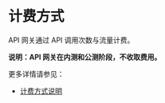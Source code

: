 # 计费方式
API 网关通过 API 调用次数与流量计费。

**说明：API 网关在内测和公测阶段，不收取费用。**


更多详情请参见：
- [计费方式说明](../../../Finance/Billing/Billing-rule/Pay-As-You-Go.md)


		
		
		

